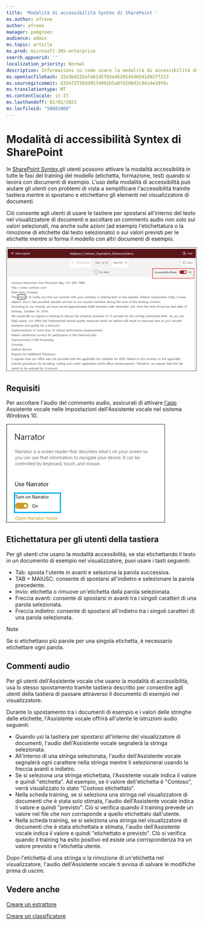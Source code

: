 ```yaml
---
title: 'Modalità di accessibilità Syntex di SharePoint '
ms.author: efrene
author: efrene
manager: pamgreen
audience: admin
ms.topic: article
ms.prod: microsoft-365-enterprise
search.appverid: ''
localization_priority: Normal
description: Informazioni su come usare la modalità di accessibilità durante la formazione di un modello in SharePoint Syntex.
ms.openlocfilehash: 32e5bd132a7a0145f03e4620545d65d1d92ff223
ms.sourcegitcommit: d354727303d9574991b5a0fd298d2c9414e19f6c
ms.translationtype: MT
ms.contentlocale: it-IT
ms.lasthandoff: 02/02/2021
ms.locfileid: "50081008"
---
```

# <a name="sharepoint-syntex-accessibility-mode"></a>Modalità di accessibilità Syntex di SharePoint

In [SharePoint Syntex,](index.md)gli utenti possono attivare la modalità accessibilità in tutte le fasi del training del modello (etichetta, formazione, test) quando si lavora con documenti di esempio. L'uso della modalità di accessibilità può aiutare gli utenti con problemi di vista a semplificare l'accessibilità tramite tastiera mentre si spostano e etichettano gli elementi nel visualizzatore di documenti.

Ciò consente agli utenti di usare le tastiere per spostarsi all'interno del testo nel visualizzatore di documenti e ascoltare un commento audio non solo sui valori selezionati, ma anche sulle azioni (ad esempio l'etichettatura o la rimozione di etichette dal testo selezionato) o sui valori previsti per le etichette mentre si forma il modello con altri documenti di esempio. 


![Modalità accessibilità](../media/content-understanding/accessibility-mode.png)

## <a name="requirements"></a>Requisiti

Per ascoltare l'audio del commento audio, assicurati di attivare [l'app](https://support.microsoft.com/windows/complete-guide-to-narrator-e4397a0d-ef4f-b386-d8ae-c172f109bdb1) Assistente vocale nelle impostazioni dell'Assistente vocale nel sistema Windows 10.

![Attivare l'Assistente vocale](../media/content-understanding/narrator-settings.png)

## <a name="labeling-for-keyboard-users"></a>Etichettatura per gli utenti della tastiera

Per gli utenti che usano la modalità accessibilità, se stai etichettando il testo in un documento di esempio nel visualizzatore, puoi usare i tasti seguenti:

- Tab: sposta l'utente in avanti e seleziona la parola successiva.
- TAB + MAIUSC: consente di spostarsi all'indietro e selezionare la parola precedente.
- Invio: etichetta o rimuove un'etichetta dalla parola selezionata.
- Freccia avanti: consente di spostarsi in avanti tra i singoli caratteri di una parola selezionata.
- Freccia indietro: consente di spostarsi all'indietro tra i singoli caratteri di una parola selezionata.

> [!NOTE]
> Se si etichettano più parole per una singola etichetta, è necessario etichettare ogni parola.


## <a name="narration"></a>Commenti audio

Per gli utenti dell'Assistente vocale che usano la modalità di accessibilità, usa lo stesso spostamento tramite tastiera descritto per consentire agli utenti della tastiera di passare attraverso il documento di esempio nel visualizzatore.

Durante lo spostamento tra i documenti di esempio e i valori delle stringhe delle etichette, l'Assistente vocale offrirà all'utente le istruzioni audio seguenti:

- Quando usi la tastiera per spostarsi all'interno del visualizzatore di documenti, l'audio dell'Assistente vocale segnalerà la stringa selezionata.
- All'interno di una stringa selezionata, l'audio dell'Assistente vocale segnalerà ogni carattere nella stringa mentre li selezionerai usando la freccia avanti o indietro.
- Se si seleziona una stringa etichettata, l'Assistente vocale indica il valore e quindi "etichetta".  Ad esempio, se il valore dell'etichetta è "Contoso", verrà visualizzato lo stato "Costoso etichettato". 
- Nella scheda training, se si seleziona una stringa nel visualizzatore di documenti che è stata solo stimata, l'audio dell'Assistente vocale indica il valore e quindi "previsto". Ciò si verifica quando il training prevede un valore nel file che non corrisponde a quello etichettato dall'utente.
- Nella scheda training, se si seleziona una stringa nel visualizzatore di documenti che è stata etichettata e stimata, l'audio dell'Assistente vocale indica il valore e quindi "etichettato e previsto". Ciò si verifica quando il training ha esito positivo ed esiste una corrispondenza tra un valore previsto e l'etichetta utente.



Dopo l'etichetta di una stringa o la rimozione di un'etichetta nel visualizzatore, l'audio dell'Assistente vocale ti avvisa di salvare le modifiche prima di uscire.

## <a name="see-also"></a>Vedere anche

[Creare un estrattore](create-an-extractor.md)</br>

[Creare un classificatore](create-a-classifier.md)</br>










 


  
  



